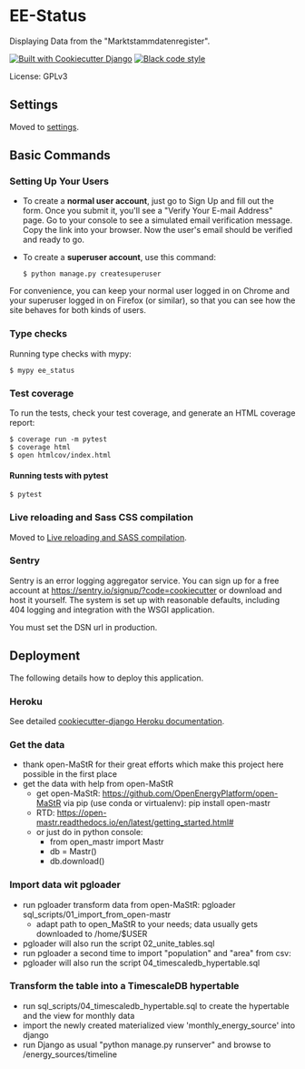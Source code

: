 # EE-Status

Displaying Data from the "Marktstammdatenregister".

[![Built with Cookiecutter Django](https://img.shields.io/badge/built%20with-Cookiecutter%20Django-ff69b4.svg?logo=cookiecutter)](https://github.com/cookiecutter/cookiecutter-django/)
[![Black code style](https://img.shields.io/badge/code%20style-black-000000.svg)](https://github.com/ambv/black)

License: GPLv3

## Settings

Moved to [settings](http://cookiecutter-django.readthedocs.io/en/latest/settings.html).

## Basic Commands

### Setting Up Your Users

-   To create a **normal user account**, just go to Sign Up and fill out the form. Once you submit it, you'll see a "Verify Your E-mail Address" page. Go to your console to see a simulated email verification message. Copy the link into your browser. Now the user's email should be verified and ready to go.

-   To create a **superuser account**, use this command:

        $ python manage.py createsuperuser

For convenience, you can keep your normal user logged in on Chrome and your superuser logged in on Firefox (or similar), so that you can see how the site behaves for both kinds of users.

### Type checks

Running type checks with mypy:

    $ mypy ee_status

### Test coverage

To run the tests, check your test coverage, and generate an HTML coverage report:

    $ coverage run -m pytest
    $ coverage html
    $ open htmlcov/index.html

#### Running tests with pytest

    $ pytest

### Live reloading and Sass CSS compilation

Moved to [Live reloading and SASS compilation](https://cookiecutter-django.readthedocs.io/en/latest/developing-locally.html#sass-compilation-live-reloading).

### Sentry

Sentry is an error logging aggregator service. You can sign up for a free account at <https://sentry.io/signup/?code=cookiecutter> or download and host it yourself.
The system is set up with reasonable defaults, including 404 logging and integration with the WSGI application.

You must set the DSN url in production.

## Deployment

The following details how to deploy this application.

### Heroku

See detailed [cookiecutter-django Heroku documentation](http://cookiecutter-django.readthedocs.io/en/latest/deployment-on-heroku.html).


### Get the data
 * thank open-MaStR for their great efforts which make this project here possible in the first place
 * get the data with help from open-MaStR
   * get open-MaStR: https://github.com/OpenEnergyPlatform/open-MaStR via pip (use conda or virtualenv): pip install open-mastr
   * RTD: https://open-mastr.readthedocs.io/en/latest/getting_started.html#
   * or just do in python console:
     * from open_mastr import Mastr
     * db = Mastr()
     * db.download()

### Import data wit pgloader
 * run pgloader transform data from open-MaStR: pgloader sql_scripts/01_import_from_open-mastr
   * adapt path to open_MaStR to your needs; data usually gets downloaded to /home/$USER
 * pgloader will also run the script 02_unite_tables.sql
 * run pgloader a second time to import "population" and "area" from csv:
 * pgloader will also run the script 04_timescaledb_hypertable.sql

### Transform the table into a TimescaleDB hypertable
 * run sql_scripts/04_timescaledb_hypertable.sql to create the hypertable and the view for monthly data
 * import the newly created materialized view 'monthly_energy_source' into django
 * run Django as usual "python manage.py runserver" and browse to /energy_sources/timeline
